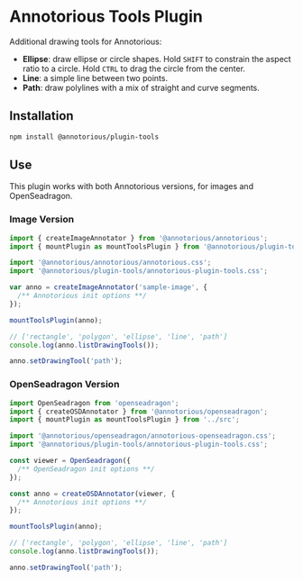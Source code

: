 # Annotorious Tools Plugin

Additional drawing tools for Annotorious:

* **Ellipse**: draw ellipse or circle shapes. Hold `SHIFT` to constrain the aspect ratio to a circle. Hold `CTRL` to drag the circle from the center.
* **Line**: a simple line between two points.
* **Path**: draw polylines with a mix of straight and curve segments.

## Installation

```sh
npm install @annotorious/plugin-tools
```

## Use

This plugin works with both Annotorious versions, for images and OpenSeadragon.

### Image Version

```js
import { createImageAnnotator } from '@annotorious/annotorious';
import { mountPlugin as mountToolsPlugin } from '@annotorious/plugin-tools';

import '@annotorious/annotorious/annotorious.css';
import '@annotorious/plugin-tools/annotorious-plugin-tools.css';

var anno = createImageAnnotator('sample-image', {
  /** Annotorious init options **/
});

mountToolsPlugin(anno);

// ['rectangle', 'polygon', 'ellipse', 'line', 'path']
console.log(anno.listDrawingTools());

anno.setDrawingTool('path');
```

### OpenSeadragon Version

```js
import OpenSeadragon from 'openseadragon';
import { createOSDAnnotator } from '@annotorious/openseadragon';
import { mountPlugin as mountToolsPlugin } from '../src';

import '@annotorious/openseadragon/annotorious-openseadragon.css';
import '@annotorious/plugin-tools/annotorious-plugin-tools.css';

const viewer = OpenSeadragon({
  /** OpenSeadragon init options **/
});

const anno = createOSDAnnotator(viewer, {
  /** Annotorious init options **/
});

mountToolsPlugin(anno);

// ['rectangle', 'polygon', 'ellipse', 'line', 'path']
console.log(anno.listDrawingTools());

anno.setDrawingTool('path');
```


